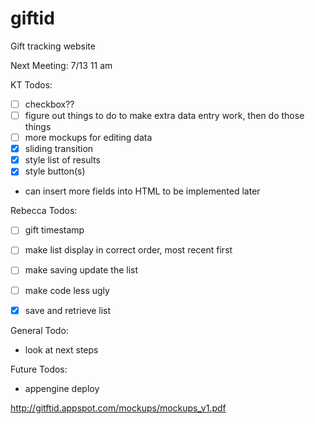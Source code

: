 giftid
======

Gift tracking website 



Next Meeting: 7/13 11 am

KT Todos: 
- [ ] checkbox??
- [ ] figure out things to do to make extra data entry work, then do those things
- [ ] more mockups for editing data
- [x] sliding transition
- [x] style list of results
- [x] style button(s)
- can insert more fields into HTML to be implemented later

Rebecca Todos:
- [ ] gift timestamp
- [ ] make list display in correct order, most recent first
- [ ] make saving update the list
- [ ] make code less ugly
- [x] save and retrieve list


General Todo:
- look at next steps


Future Todos: 
- appengine deploy


http://gitftid.appspot.com/mockups/mockups_v1.pdf